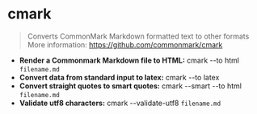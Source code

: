 # cmark
> Converts CommonMark Markdown formatted text to other formats
> More information: <https://github.com/commonmark/cmark>
- **Render a Commonmark Markdown file to HTML:**
cmark --to html `filename.md`
- **Convert data from standard input to latex:**
cmark --to latex
- **Convert straight quotes to smart quotes:**
cmark --smart --to html `filename.md`
- **Validate utf8 characters:**
cmark --validate-utf8 `filename.md`
